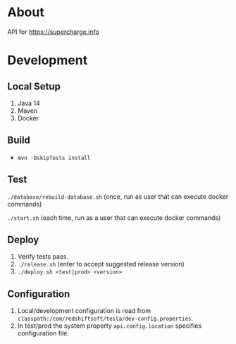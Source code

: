 # About

API for https://supercharge.info

# Development

## Local Setup

1. Java 14
2. Maven
3. Docker

## Build

- `mvn -DskipTests install`

## Test

`./database/rebuild-database.sh` (once, run as user that can execute docker commands)

`./start.sh` (each time, run as a user that can execute docker commands)

## Deploy

1. Verify tests pass.
2. `./release.sh` (enter to accept suggested release version)
3. `./deploy.sh <test|prod> <version>`

## Configuration

1. Local/development configuration is read from `classpath:/com/redshiftsoft/tesla/dev-config.properties`.
2. In test/prod the system property `api.config.location` specifies configuration file.
